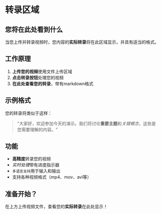 # 转录区域

## 您将在此处看到什么
当您上传并转录视频时，您内容的**实际转录**将在此区域显示，并具有适当的格式。

## 工作原理
1. **上传您的视频**使用文件上传区域
2. **点击转录按钮**处理您的视频
3. **在此处查看您的转录**，带有markdown格式

## 示例格式
您的转录将类似于这样：

> "大家好，欢迎参加今天的演示。我们将讨论**重要主题**和*关键概念*，这些是您需要理解的内容。"

## 功能
- **高精度**转录您的视频
- *实时处理*带有进度指示器
- `多语言支持`用于输入和输出
- 支持各种视频格式（mp4、mov、avi等）

## 准备开始？
在上方上传视频文件，查看您的**实际转录**在此处显示！ 